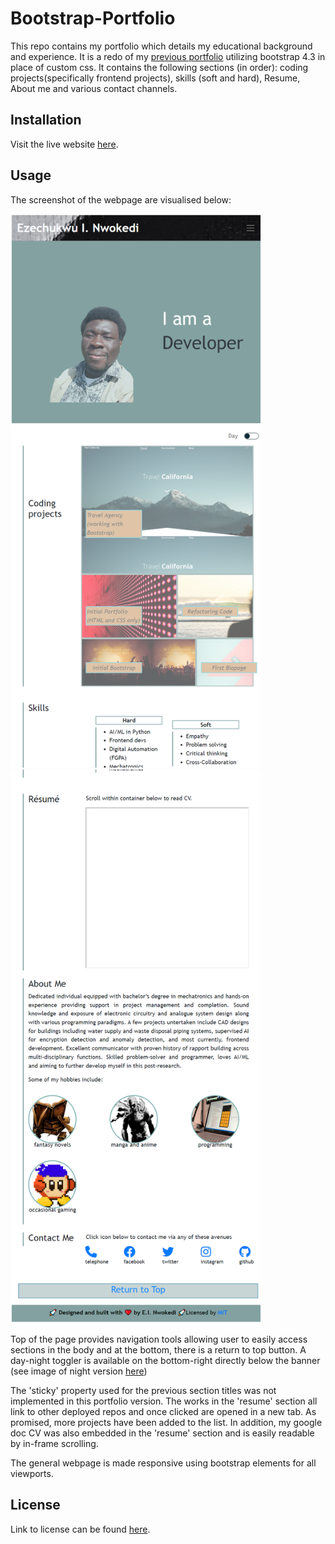 # Bootstrap-Portfolio
This repo contains my portfolio which details my educational background and experience. It is a redo of my [previous portfolio](https://enwokedi96.github.io/enwokedi-s_portfolio/) utilizing bootstrap 4.3 in place of custom css. It contains the following sections (in order): coding projects(specifically frontend projects), skills (soft and hard), Resume, About me and various contact channels.

## Installation

Visit the live website [here](https://enwokedi96.github.io/Bootstrap-Portfolio/).

## Usage

The screenshot of the webpage are visualised below: 

<img alt="webpage visuals" src="/assets/images/full-webpage-part-1.png" width=400/> <img alt="webpage visuals" src="/assets/images/full-webpage-part-2.png" width=400/>

Top of the page provides navigation tools allowing user to easily access sections in the body and at the bottom, there is a return to top button.
A day-night toggler is available on the bottom-right directly below the banner (see image of night version [here](https://raw.githubusercontent.com/enwokedi96/Bootstrap-Portfolio/main/assets/images/full-webpage-dark.png))

The 'sticky' property used for the previous section titles was not implemented in this portfolio version. 
The works in the 'resume' section all link to other deployed repos and once clicked are opened in a new tab. As promised, more projects have been added to the list.
In addition, my google doc CV was also embedded in the 'resume' section and is easily readable by in-frame scrolling.

The general webpage is made responsive using bootstrap elements for all viewports.
    
## License

Link to license can be found [here](LICENSE.md).

